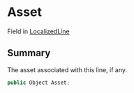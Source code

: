 # Asset

Field in [LocalizedLine](./)

## Summary

The asset associated with this line, if any.

```csharp
public Object Asset;
```

